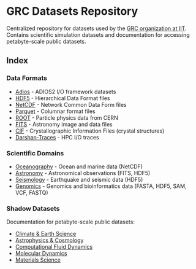 # GRC Datasets Repository

Centralized repository for datasets used by the [GRC organization at IIT](https://grc.iit.edu/). Contains scientific simulation datasets and documentation for accessing petabyte-scale public datasets.

## Index

### Data Formats
- [Adios](Adios/) - ADIOS2 I/O framework datasets
- [HDF5](HDF5/) - Hierarchical Data Format files
- [NetCDF](NetCDF/) - Network Common Data Form files
- [Parquet](Parquet/) - Columnar format files
- [ROOT](ROOT/) - Particle physics data from CERN
- [FITS](FITS/) - Astronomy image and data files
- [CIF](Crystallography/) - Crystallographic Information Files (crystal structures)
- [Darshan-Traces](Darshan-Traces/) - HPC I/O traces

### Scientific Domains
- [Oceanography](Oceanography/) - Ocean and marine data (NetCDF)
- [Astronomy](Astronomy/) - Astronomical observations (FITS, HDF5)
- [Seismology](Seismology/) - Earthquake and seismic data (HDF5)
- [Genomics](Genomics/) - Genomics and bioinformatics data (FASTA, HDF5, SAM, VCF, FASTQ)

### Shadow Datasets
Documentation for petabyte-scale public datasets:
- [Climate & Earth Science](Shadow-Datasets/Climate-Earth-Science.md)
- [Astrophysics & Cosmology](Shadow-Datasets/Astrophysics-Cosmology.md)
- [Computational Fluid Dynamics](Shadow-Datasets/Computational-Fluid-Dynamics.md)
- [Molecular Dynamics](Shadow-Datasets/Molecular-Dynamics.md)
- [Materials Science](Shadow-Datasets/Materials-Science.md)
